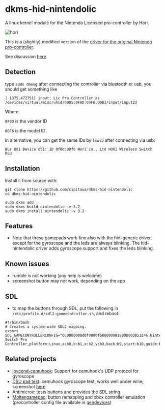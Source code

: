 # dkms-hid-nintendolic

A linux kernel module for the Nintendo Licensed pro-controller by Hori.

![hori](https://user-images.githubusercontent.com/4388859/226832074-9f6e5272-bb01-4d33-93dc-4c0439ab502a.png)



This is a (slightly) modified version of the [driver for the original Nintendo pro-controller](https://github.com/DanielOgorchock/linux).

See discussion [here](https://github.com/DanielOgorchock/linux/issues/10).

## Detection

type `sudo dmesg` after connecting the controller via bluetooth or usb, you should get something like
```
[ 1375.472751] input: Lic Pro Controller as /devices/virtual/misc/uhid/0005:0F0D:00F6.0003/input/input23
```
Where

`0F0D` is the vendor ID

`00F6` is the model ID

In alternative, you can get the same IDs by `lsusb` after connecting via usb:
```
Bus 001 Device 051: ID 0f0d:00f6 Hori Co., Ltd HORI Wireless Switch Pad
```

## Installation

Install it from source with:

```
git clone https://github.com/cipitaua/dkms-hid-nintendolic
cd dkms-hid-nintendolic

sudo dkms add .
sudo dkms build nintendolic -v 3.2
sudo dkms install nintendolic -v 3.2
```

## Features

- Note that these gamepads work fine also with the hid-generic driver, except for the gyroscope and the leds are always blinking. The hid-nintendolic driver adds gyroscope support and fixes the leds blinking.

## Known issues

- rumble is not working (any help is welcome)
- screenshot button may not work, depending on the app

## SDL

- to map the buttons through SDL, put the following in `/etc/profile.d/sdl2-gamecontroller.sh`, and reboot:
```
#!/bin/bash
# Creates a system-wide SDL2 mapping.
export SDL_GAMECONTROLLERCONFIG="050000000d0f0000f6000000018000003853246,Nintendo Switch Pro Controller,platform:Linux,a:b0,b:b1,x:b2,y:b3,back:b9,start:b10,guide:b11,leftshoulder:b5,rightshoulder:b6,leftstick:b12,rightstick:b13,leftx:a0,lefty:a1,rightx:a2,righty:a3,lefttrigger:b7,righttrigger:b8,dpup:h0.1,dpleft:h0.8,dpdown:h0.4,dpright:h0.2,"
```

## Related projects

- [joycond-cemuhook](https://github.com/joaorb64/joycond-cemuhook): Support for cemuhook's UDP protocol for gyroscope
- [DSU pad test](https://files.sshnuke.net/PadTest_1011.zip): cemuhook gyroscope test, works well under wine, screenshot [here](https://raw.githubusercontent.com/marcowindt/WiiMoteDSU/master/windows-pad-test.gif)
- [Antimicrox](https://github.com/AntiMicroX/antimicrox): tests buttons and provides the SDL string
- [Moltengamepad](https://github.com/jgeumlek/MoltenGamepad): button remapping and xbox controller emulation (procontroller config file available in [gendevices](https://github.com/jgeumlek/MG-Files/tree/master/gendevices))
